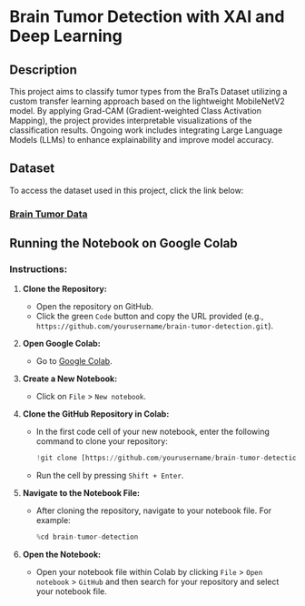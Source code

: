 # Brain Tumor Detection with XAI and Deep Learning

## Description
This project aims to classify tumor types from the BraTs Dataset utilizing a custom transfer learning approach based on the lightweight MobileNetV2 model. 
By applying Grad-CAM (Gradient-weighted Class Activation Mapping), the project provides interpretable visualizations of the classification results. 
Ongoing work includes integrating Large Language Models (LLMs) to enhance explainability and improve model accuracy.

## Dataset
To access the dataset used in this project, click the link below:

### [**Brain Tumor Data**](https://data.mendeley.com/datasets/w4sw3s9f59/1)

## Running the Notebook on Google Colab

### Instructions:

1. **Clone the Repository:**
   - Open the repository on GitHub.
   - Click the green `Code` button and copy the URL provided (e.g., `https://github.com/yourusername/brain-tumor-detection.git`).

2. **Open Google Colab:**
   - Go to [Google Colab](https://colab.research.google.com/).

3. **Create a New Notebook:**
   - Click on `File` > `New notebook`.

4. **Clone the GitHub Repository in Colab:**
   - In the first code cell of your new notebook, enter the following command to clone your repository:
     ```python
     !git clone [https://github.com/yourusername/brain-tumor-detection.git](https://github.com/poornimagodavarthy/BrainTumor-Detection.git)
     ```
   - Run the cell by pressing `Shift + Enter`.

5. **Navigate to the Notebook File:**
   - After cloning the repository, navigate to your notebook file. For example:
     ```python
     %cd brain-tumor-detection
     ```

6. **Open the Notebook:**
   - Open your notebook file within Colab by clicking `File` > `Open notebook` > `GitHub` and then search for your repository and select your notebook file.

